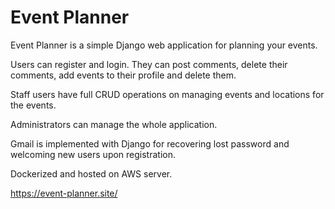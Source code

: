# Event Planner

Event Planner is a simple Django web application for planning your events.

Users can register and login. They can post comments, delete their comments, add events to their profile and delete them.

Staff users have full CRUD operations on managing events and locations for the events.

Administrators can manage the whole application.

Gmail is implemented with Django for recovering lost password and welcoming new users upon registration.


Dockerized and hosted on AWS server.

https://event-planner.site/
